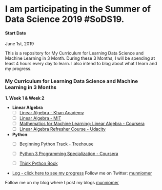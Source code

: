 # I am participating in the Summer of Data Science 2019 #SoDS19.


#### Start Date
June 1st, 2019

This is a repository for My Curriculum for Learning Data Science and Machine Learning in 3 Month. During these 3 Months, I will be spending at least 4 hours every day to learn. I also intend to blog about what I learn and my progress.

### My Curriculum for Learning Data Science and Machine Learning in 3 Months

**1. Week 1 & Week 2**
   * **Linear Algebra**
      - [ ] [Linear Algebra - Khan Academy ](https://www.khanacademy.org/math/linear-algebra)
      - [ ] [Linear Algebra - MIT](https://ocw.mit.edu/courses/mathematics/18-06-linear-algebra-spring-2010/)
      - [ ] [Mathematics for Machine Learning: Linear Algebra - Coursera](https://www.coursera.org/learn/linear-algebra-machine-learning) 
      - [ ] [Linear Algebra Refresher Course - Udacity ](https://www.udacity.com/course/linear-algebra-refresher-course--ud953) 
   * **Python**
      - [ ] [Beginning Python Track - Treehouse ](https://teamtreehouse.com/tracks/beginning-python)
      - [ ] [Python 3 Programming Specialization - Coursera](https://www.coursera.org/specializations/python-3-programming/)
      - [ ] [Think Python Book](https://github.com/AllenDowney/ThinkPython) 
    
      
      
* [Log - click here to see my progress](log.md)
Follow me on Twitter: [munniomer](https://twitter.com/munniomer)

Follow me on my blog where I post my blogs [munniomer](https://munniomer.wordpress.com/)


